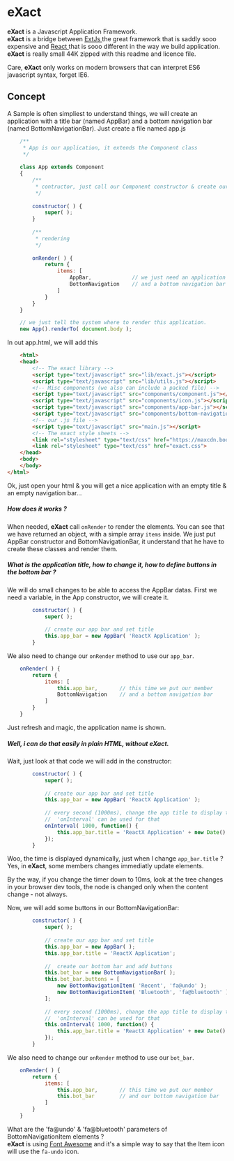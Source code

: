 # eXact
**eXact** is a Javascript Application Framework.  
**eXact** is a bridge between [ ExtJs ](www.sencha.com) the great framework that is saddly sooo expensive and [ React ](www.react.org) that is sooo different in the way we build application.
**eXact** is really small 44K zipped with this readme and licence file.

Care, **eXact** only works on modern browsers that can interpret ES6 javascript syntax, forget IE6.


## Concept

A Sample is often simpliest to understand things, we will create an application with a title bar (named AppBar) and a bottom navigation bar (named BottomNavigationBar).
Just create a file named app.js

```javascript
    /**
     * App is our application, it extends the Component class
     */
     
    class App extends Component
    {
        /**
         * contructor, just call our Component constructor & create our AppBar component
         */
         
        constructor( ) {
            super( );
        }
    
        /**
         * rendering
         */
         
        onRender( ) {
            return {
                items: [
                    AppBar,             // we just need an application bar
                    BottomNavigation    // and a bottom navigation bar
                ]
            }
        }
    }

    // we just tell the system where to render this application.
    new App().renderTo( document.body );
```

In out app.html, we will add this

```html
    <html>
	<head>
	    <!-- The exact library -->
		<script type="text/javascript" src="lib/exact.js"></script>
		<script type="text/javascript" src="lib/utils.js"></script>
		<!-- Misc components (we also can include a packed file) -->
		<script type="text/javascript" src="components/component.js"></script>
		<script type="text/javascript" src="components/icon.js"></script>
		<script type="text/javascript" src="components/app-bar.js"></script>
		<script type="text/javascript" src="components/bottom-navigation.js"></script>
		<!-- our .js file -->
		<script type="text/javascript" src="main.js"></script>
		<!-- The exact style sheets -->
		<link rel="stylesheet" type="text/css" href="https://maxcdn.bootstrapcdn.com/font-awesome/4.7.0/css/font-awesome.min.css">
		<link rel="stylesheet" type="text/css" href="exact.css">
	</head>
	<body>
	</body>
</html>
```

Ok, just open your html & you will get a nice application with an empty title & an empty navigation bar...

##### How does it works ?

When needed, **eXact** call `onRender` to render the elements. You can see that we have returned an object, with a simple array `items` inside. We just put AppBar constructor and BottomNavigationBar, it understand that he have to create these classes and render them. 

##### What is the application title, how to change it, how to define buttons in the bottom bar ?
We will do small changes to be able to access the AppBar datas. First we need a variable, in the App constructor, we will create it.

```javascript
        constructor( ) {
            super( );
            
            // create our app bar and set title
            this.app_bar = new AppBar( 'ReactX Application' );
        }
```

We also need to change our `onRender` method to use our `app_bar`.

```javascript
    onRender( ) {
        return {
            items: [
                this.app_bar,       // this time we put our member
                BottomNavigation    // and a bottom navigation bar
            ]
        }
    }
```

Just refresh and magic, the application name is shown.  
##### Well, i can do that easily in plain HTML, without eXact.  
Wait, just look at that code we will add in the constructor:

```javascript
        constructor( ) {
            super( );
            
            // create our app bar and set title
            this.app_bar = new AppBar( 'ReactX Application' );
            
            // every second (1000ms), change the app title to display time
            //  'onInterval' can be used for that
            onInterval( 1000, function() { 
                this.app_bar.title = 'ReactX Application' + new Date().toLocaleTime(); 
            });
        }
```

Woo, the time is displayed dynamically, just when I change `app_bar.title` ?  
Yes, in **eXact**, some members changes immediatly update elements.  

By the way, if you change the timer down to 10ms, look at the tree changes in your browser dev tools, the node is changed only when the content change - not always.

Now, we will add some buttons in our BottomNavigationBar:

```javascript
        constructor( ) {
            super( );
            
            // create our app bar and set title
            this.app_bar = new AppBar( );
            this.app_bar.title = 'ReactX Application';
            
            //  create our bottom bar and add buttons
            this.bot_bar = new BottomNavigationBar( );
            this.bot_bar.buttons = [
                new BottomNavigationItem( 'Recent', 'fa@undo' );
                new BottomNavigationItem( 'Bluetooth', 'fa@bluetooth' );
            ];
            
            // every second (1000ms), change the app title to display time
            //  'onInterval' can be used for that
            this.onInterval( 1000, function() { 
                this.app_bar.title = 'ReactX Application' + new Date().toLocaleTime(); 
            });
        }
```
We also need to change our `onRender` method to use our `bot_bar`.

```javascript
    onRender( ) {
        return {
            items: [
                this.app_bar,       // this time we put our member
                this.bot_bar        // and our bottom navigation bar
            ]
        }
    }
```

What are the 'fa@undo' & 'fa@bluetooth' parameters of BottomNavigationItem elements ?  
**eXact** is using [Font Awesome](fontawesome.org) and it's a simple way to say that the Item icon will use the `fa-undo` icon.




